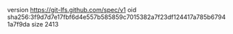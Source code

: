 version https://git-lfs.github.com/spec/v1
oid sha256:3f9d7d7e17fbf6d4e557b585859c7015382a7f23df124417a785b67941a7f9da
size 2413
